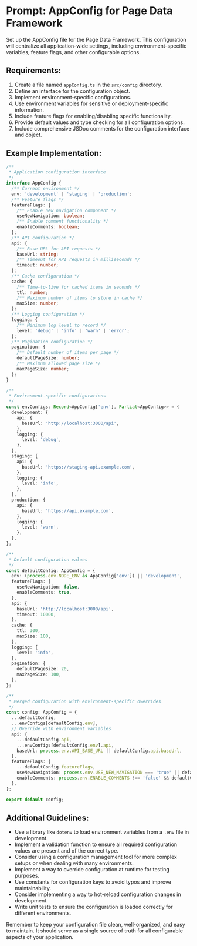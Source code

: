 # Prompt: AppConfig for Page Data Framework

Set up the AppConfig file for the Page Data Framework. This configuration will centralize all application-wide settings, including environment-specific variables, feature flags, and other configurable options.

## Requirements:

1. Create a file named `appConfig.ts` in the `src/config` directory.
2. Define an interface for the configuration object.
3. Implement environment-specific configurations.
4. Use environment variables for sensitive or deployment-specific information.
5. Include feature flags for enabling/disabling specific functionality.
6. Provide default values and type checking for all configuration options.
7. Include comprehensive JSDoc comments for the configuration interface and object.

## Example Implementation:

```typescript
/**
 * Application configuration interface
 */
interface AppConfig {
  /** Current environment */
  env: 'development' | 'staging' | 'production';
  /** Feature flags */
  featureFlags: {
    /** Enable new navigation component */
    useNewNavigation: boolean;
    /** Enable comment functionality */
    enableComments: boolean;
  };
  /** API configuration */
  api: {
    /** Base URL for API requests */
    baseUrl: string;
    /** Timeout for API requests in milliseconds */
    timeout: number;
  };
  /** Cache configuration */
  cache: {
    /** Time-to-live for cached items in seconds */
    ttl: number;
    /** Maximum number of items to store in cache */
    maxSize: number;
  };
  /** Logging configuration */
  logging: {
    /** Minimum log level to record */
    level: 'debug' | 'info' | 'warn' | 'error';
  };
  /** Pagination configuration */
  pagination: {
    /** Default number of items per page */
    defaultPageSize: number;
    /** Maximum allowed page size */
    maxPageSize: number;
  };
}

/**
 * Environment-specific configurations
 */
const envConfigs: Record<AppConfig['env'], Partial<AppConfig>> = {
  development: {
    api: {
      baseUrl: 'http://localhost:3000/api',
    },
    logging: {
      level: 'debug',
    },
  },
  staging: {
    api: {
      baseUrl: 'https://staging-api.example.com',
    },
    logging: {
      level: 'info',
    },
  },
  production: {
    api: {
      baseUrl: 'https://api.example.com',
    },
    logging: {
      level: 'warn',
    },
  },
};

/**
 * Default configuration values
 */
const defaultConfig: AppConfig = {
  env: (process.env.NODE_ENV as AppConfig['env']) || 'development',
  featureFlags: {
    useNewNavigation: false,
    enableComments: true,
  },
  api: {
    baseUrl: 'http://localhost:3000/api',
    timeout: 10000,
  },
  cache: {
    ttl: 300,
    maxSize: 100,
  },
  logging: {
    level: 'info',
  },
  pagination: {
    defaultPageSize: 20,
    maxPageSize: 100,
  },
};

/**
 * Merged configuration with environment-specific overrides
 */
const config: AppConfig = {
  ...defaultConfig,
  ...envConfigs[defaultConfig.env],
  // Override with environment variables
  api: {
    ...defaultConfig.api,
    ...envConfigs[defaultConfig.env].api,
    baseUrl: process.env.API_BASE_URL || defaultConfig.api.baseUrl,
  },
  featureFlags: {
    ...defaultConfig.featureFlags,
    useNewNavigation: process.env.USE_NEW_NAVIGATION === 'true' || defaultConfig.featureFlags.useNewNavigation,
    enableComments: process.env.ENABLE_COMMENTS !== 'false' && defaultConfig.featureFlags.enableComments,
  },
};

export default config;
```

## Additional Guidelines:

- Use a library like `dotenv` to load environment variables from a `.env` file in development.
- Implement a validation function to ensure all required configuration values are present and of the correct type.
- Consider using a configuration management tool for more complex setups or when dealing with many environments.
- Implement a way to override configuration at runtime for testing purposes.
- Use constants for configuration keys to avoid typos and improve maintainability.
- Consider implementing a way to hot-reload configuration changes in development.
- Write unit tests to ensure the configuration is loaded correctly for different environments.

Remember to keep your configuration file clean, well-organized, and easy to maintain. It should serve as a single source of truth for all configurable aspects of your application.